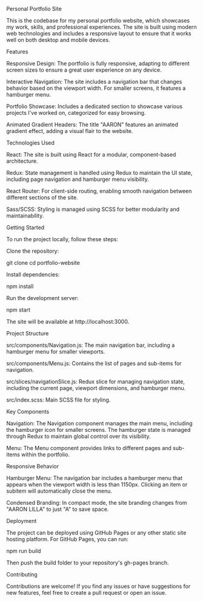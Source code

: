 Personal Portfolio Site

This is the codebase for my personal portfolio website, which showcases my work, skills, and professional experiences. The site is built using modern web technologies and includes a responsive layout to ensure that it works well on both desktop and mobile devices.

Features

Responsive Design: The portfolio is fully responsive, adapting to different screen sizes to ensure a great user experience on any device.

Interactive Navigation: The site includes a navigation bar that changes behavior based on the viewport width. For smaller screens, it features a hamburger menu.

Portfolio Showcase: Includes a dedicated section to showcase various projects I've worked on, categorized for easy browsing.

Animated Gradient Headers: The title "AARON" features an animated gradient effect, adding a visual flair to the website.

Technologies Used

React: The site is built using React for a modular, component-based architecture.

Redux: State management is handled using Redux to maintain the UI state, including page navigation and hamburger menu visibility.

React Router: For client-side routing, enabling smooth navigation between different sections of the site.

Sass/SCSS: Styling is managed using SCSS for better modularity and maintainability.

Getting Started

To run the project locally, follow these steps:

Clone the repository:

git clone <repository-url>
cd portfolio-website

Install dependencies:

npm install

Run the development server:

npm start

The site will be available at http://localhost:3000.

Project Structure

src/components/Navigation.js: The main navigation bar, including a hamburger menu for smaller viewports.

src/components/Menu.js: Contains the list of pages and sub-items for navigation.

src/slices/navigationSlice.js: Redux slice for managing navigation state, including the current page, viewport dimensions, and hamburger menu.

src/index.scss: Main SCSS file for styling.

Key Components

Navigation: The Navigation component manages the main menu, including the hamburger icon for smaller screens. The hamburger state is managed through Redux to maintain global control over its visibility.

Menu: The Menu component provides links to different pages and sub-items within the portfolio.

Responsive Behavior

Hamburger Menu: The navigation bar includes a hamburger menu that appears when the viewport width is less than 1150px. Clicking an item or subitem will automatically close the menu.

Condensed Branding: In compact mode, the site branding changes from "AARON LILLA" to just "A" to save space.

Deployment

The project can be deployed using GitHub Pages or any other static site hosting platform. For GitHub Pages, you can run:

npm run build

Then push the build folder to your repository's gh-pages branch.

Contributing

Contributions are welcome! If you find any issues or have suggestions for new features, feel free to create a pull request or open an issue.
